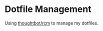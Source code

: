 Dotfile Management
===
Using [thoughtbot/rcm](https://github.com/thoughtbot/rcm) to manage my dotfiles.

